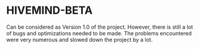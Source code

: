 # HIVEMIND-BETA
Can be considered as Version 1.0 of the project. However, there is still a lot of bugs and optimizations needed to be made. The problems encountered were very numerous and slowed down the project by a lot.
